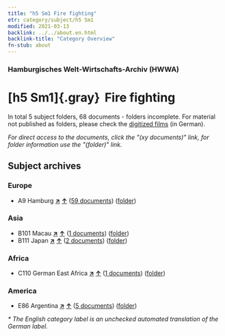 ```yaml
---
title: "h5 Sm1 Fire fighting"
etr: category/subject/h5 Sm1
modified: 2021-03-13
backlink: ../../about.en.html
backlink-title: "Category Overview"
fn-stub: about
---
```


### Hamburgisches Welt-Wirtschafts-Archiv (HWWA)
# [h5 Sm1]{.gray}&#8201; Fire fighting&#160; 





In total 5 subject folders, 68 documents - folders incomplete.
For material not published as folders, please check the [digitized films](/film/h1_sh) (in German).

_For direct access to the documents, click the "(xy documents)" link, for folder information use the "(folder)" link._

## Subject archives



### Europe

- A9 Hamburg [**&nearr;**](../../../geo/i/140905/about.en.html "Hamburg (all folders)") [**&uarr;**](../../../geo/about.en.html#A9 "Country category system") (<a href="https://pm20.zbw.eu/dfgview/sh/140905,144674" title="about: Hamburg : Fire fighting" target="_blank">59 documents</a>) ([folder](http://purl.org/pressemappe20/folder/sh/140905,144674))

### Asia

- B101 Macau [**&nearr;**](../../../geo/i/141267/about.en.html "Macau (all folders)") [**&uarr;**](../../../geo/about.en.html#B101 "Country category system") (<a href="https://pm20.zbw.eu/dfgview/sh/141267,144674" title="about: Macau : Fire fighting" target="_blank">1 documents</a>) ([folder](http://purl.org/pressemappe20/folder/sh/141267,144674))
- B111 Japan [**&nearr;**](../../../geo/i/141272/about.en.html "Japan (all folders)") [**&uarr;**](../../../geo/about.en.html#B111 "Country category system") (<a href="https://pm20.zbw.eu/dfgview/sh/141272,144674" title="about: Japan : Fire fighting" target="_blank">2 documents</a>) ([folder](http://purl.org/pressemappe20/folder/sh/141272,144674))

### Africa

- C110 German East Africa [**&nearr;**](../../../geo/i/141471/about.en.html "German East Africa (all folders)") [**&uarr;**](../../../geo/about.en.html#C110 "Country category system") (<a href="https://pm20.zbw.eu/dfgview/sh/141471,144674" title="about: German East Africa : Fire fighting" target="_blank">1 documents</a>) ([folder](http://purl.org/pressemappe20/folder/sh/141471,144674))

### America

- E86 Argentina [**&nearr;**](../../../geo/i/141692/about.en.html "Argentina (all folders)") [**&uarr;**](../../../geo/about.en.html#E86 "Country category system") (<a href="https://pm20.zbw.eu/dfgview/sh/141692,144674" title="about: Argentina : Fire fighting" target="_blank">5 documents</a>) ([folder](http://purl.org/pressemappe20/folder/sh/141692,144674))


_* The English category label is an unchecked automated translation of the German label._

